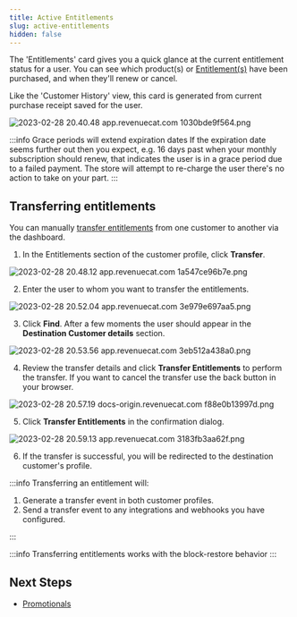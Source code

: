 ```yaml
---
title: Active Entitlements
slug: active-entitlements
hidden: false
---
```


The 'Entitlements' card gives you a quick glance at the current entitlement status for a user. You can see which product(s) or [Entitlement(s)](/docs/entitlements) have been purchased, and when they'll renew or cancel.

Like the 'Customer History' view, this card is generated from current purchase receipt saved for the user.

![2023-02-28 20.40.48 app.revenuecat.com 1030bde9f564.png](https://files.readme.io/765a617-2023-02-28_20.40.48_app.revenuecat.com_1030bde9f564.png)

:::info Grace periods will extend expiration dates
If the expiration date seems further out then you expect, e.g. 16 days past when your monthly subscription should renew, that indicates the user is in a grace period due to a failed payment. The store will attempt to re-charge the user there's no action to take on your part.
:::

## Transferring entitlements

You can manually [transfer entitlements](/docs/restoring-purchases#transfer-purchases) from one customer to another via the dashboard.

1. In the Entitlements section of the customer profile, click **Transfer**.

![](https://files.readme.io/6f6e842-2023-02-28_20.48.12_app.revenuecat.com_1a547ce96b7e.png "2023-02-28 20.48.12 app.revenuecat.com 1a547ce96b7e.png")

2. Enter the user to whom you want to transfer the entitlements.

![](https://files.readme.io/6f6d71e-2023-02-28_20.52.04_app.revenuecat.com_3e979e697aa5.png "2023-02-28 20.52.04 app.revenuecat.com 3e979e697aa5.png")

3. Click **Find**. After a few moments the user should appear in the **Destination Customer details** section.

![](https://files.readme.io/01a530e-2023-02-28_20.53.56_app.revenuecat.com_3eb512a438a0.png "2023-02-28 20.53.56 app.revenuecat.com 3eb512a438a0.png")

4. Review the transfer details and click **Transfer Entitlements** to perform the transfer. If you want to cancel the transfer use the back button in your browser.

![](https://files.readme.io/8806692-2023-02-28_20.57.19_docs-origin.revenuecat.com_f88e0b13997d.png "2023-02-28 20.57.19 docs-origin.revenuecat.com f88e0b13997d.png")

5. Click **Transfer Entitlements** in the confirmation dialog.

![](https://files.readme.io/4c88578-2023-02-28_20.59.13_app.revenuecat.com_3183fb3aa62f.png "2023-02-28 20.59.13 app.revenuecat.com 3183fb3aa62f.png")

6. If the transfer is successful, you will be redirected to the destination customer's profile.

:::info
Transferring an entitlement will:

1. Generate a transfer event in both customer profiles.
2. Send a transfer event to any integrations and webhooks you have configured.

:::

:::info
Transferring entitlements works with the block-restore behavior
:::

## Next Steps

- [Promotionals ](/docs/promotionals)
